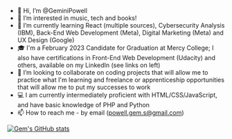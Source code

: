 - 👋 Hi, I’m @GeminiPowell
- 👀 I’m interested in music, tech and books!
- 🌱 I’m currently learning React (multiple sources), Cybersecurity Analysis (IBM), Back-End Web Development (Meta), Digital Marketing (Meta) and UX Design (Google) 
- 🎓 I'm a February 2023 Candidate for Graduation at Mercy College; I also have certifications in Front-End Web Development (Udacity) and others, available on my LinkedIn (see links on left)
- 💞️ I’m looking to collaborate on coding projects that will allow me to practice what I'm learning and freelance or apprenticeship opportunities that will    allow me to put my successes to work
- 💻 I am currently intermediately proficient with HTML/CSS/JavaScript, and have basic knowledge of PHP and Python 
- 📫 How to reach me - by email (powell.gem.s@gmail.com)

<!---
GeminiPowell/GeminiPowell is a ✨ special ✨ repository because its `README.md` (this file) appears on your GitHub profile.
You can click the Preview link to take a look at your changes.
--->

[![Gem's GitHub stats](https://github-readme-stats.vercel.app/api?username=GeminiPowell)](https://github.com/GeminiPowell/github-readme-stats)
